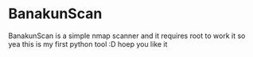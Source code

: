 # BanakunScan
BanakunScan is a simple nmap scanner and it requires root to work it so yea this is my first python tool :D hoep you like it 
